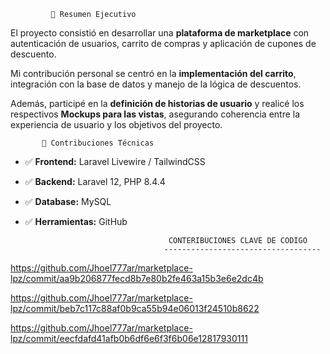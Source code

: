              📑 Resumen Ejecutivo  

El proyecto consistió en desarrollar una **plataforma de marketplace** con autenticación de usuarios, carrito de compras y aplicación de cupones de descuento.  

Mi contribución personal se centró en la **implementación del carrito**, integración con la base de datos y manejo de la lógica de descuentos.  

Además, participé en la **definición de historias de usuario** y realicé los respectivos **Mockups para las vistas**, asegurando coherencia entre la experiencia de usuario y los objetivos del proyecto.  


           🔹 Contribuciones Técnicas  

- ✅ **Frontend:** Laravel Livewire / TailwindCSS  
- ✅ **Backend:** Laravel 12, PHP 8.4.4  
- ✅ **Database:** MySQL  
- ✅ **Herramientas:** GitHub  


                                      CONTERIBUCIONES CLAVE DE CODIGO
                                     -----------------------------------

https://github.com/Jhoel777ar/marketplace-lpz/commit/aa9b206877fecd8b7e80b2fe463a15b3e6e2dc4b

https://github.com/Jhoel777ar/marketplace-lpz/commit/beb7c117c88af0b9ca55b94e06013f24510b8622

https://github.com/Jhoel777ar/marketplace-lpz/commit/eecfdafd41afb0b6df6e6f3f6b06e12817930111
